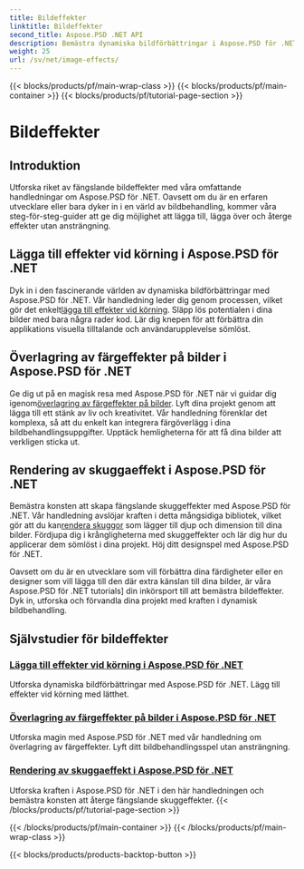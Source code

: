 ```yaml
---
title: Bildeffekter
linktitle: Bildeffekter
second_title: Aspose.PSD .NET API
description: Bemästra dynamiska bildförbättringar i Aspose.PSD för .NET. Lyft din bildbehandling med handledningar om att lägga till, lägga över och rendera fantastiska effekter under körning.
weight: 25
url: /sv/net/image-effects/
---
```


{{< blocks/products/pf/main-wrap-class >}}
{{< blocks/products/pf/main-container >}}
{{< blocks/products/pf/tutorial-page-section >}}

# Bildeffekter


## Introduktion

Utforska riket av fängslande bildeffekter med våra omfattande handledningar om Aspose.PSD för .NET. Oavsett om du är en erfaren utvecklare eller bara dyker in i en värld av bildbehandling, kommer våra steg-för-steg-guider att ge dig möjlighet att lägga till, lägga över och återge effekter utan ansträngning.

## Lägga till effekter vid körning i Aspose.PSD för .NET

 Dyk in i den fascinerande världen av dynamiska bildförbättringar med Aspose.PSD för .NET. Vår handledning leder dig genom processen, vilket gör det enkelt[lägga till effekter vid körning](./add-effect-runtime/). Släpp lös potentialen i dina bilder med bara några rader kod. Lär dig knepen för att förbättra din applikations visuella tilltalande och användarupplevelse sömlöst.

## Överlagring av färgeffekter på bilder i Aspose.PSD för .NET

Ge dig ut på en magisk resa med Aspose.PSD för .NET när vi guidar dig igenom[överlagring av färgeffekter på bilder](./overlay-color-effect/). Lyft dina projekt genom att lägga till ett stänk av liv och kreativitet. Vår handledning förenklar det komplexa, så att du enkelt kan integrera färgöverlägg i dina bildbehandlingsuppgifter. Upptäck hemligheterna för att få dina bilder att verkligen sticka ut.

## Rendering av skuggaeffekt i Aspose.PSD för .NET

 Bemästra konsten att skapa fängslande skuggeffekter med Aspose.PSD för .NET. Vår handledning avslöjar kraften i detta mångsidiga bibliotek, vilket gör att du kan[rendera skuggor](./render-drop-shadow/) som lägger till djup och dimension till dina bilder. Fördjupa dig i krångligheterna med skuggeffekter och lär dig hur du applicerar dem sömlöst i dina projekt. Höj ditt designspel med Aspose.PSD för .NET.

Oavsett om du är en utvecklare som vill förbättra dina färdigheter eller en designer som vill lägga till den där extra känslan till dina bilder, är våra Aspose.PSD för .NET tutorials] din inkörsport till att bemästra bildeffekter. Dyk in, utforska och förvandla dina projekt med kraften i dynamisk bildbehandling.


## Självstudier för bildeffekter
### [Lägga till effekter vid körning i Aspose.PSD för .NET](./add-effect-runtime/)
Utforska dynamiska bildförbättringar med Aspose.PSD för .NET. Lägg till effekter vid körning med lätthet.
### [Överlagring av färgeffekter på bilder i Aspose.PSD för .NET](./overlay-color-effect/)
Utforska magin med Aspose.PSD för .NET med vår handledning om överlagring av färgeffekter. Lyft ditt bildbehandlingsspel utan ansträngning.
### [Rendering av skuggaeffekt i Aspose.PSD för .NET](./render-drop-shadow/)
Utforska kraften i Aspose.PSD för .NET i den här handledningen och bemästra konsten att återge fängslande skuggeffekter.
{{< /blocks/products/pf/tutorial-page-section >}}

{{< /blocks/products/pf/main-container >}}
{{< /blocks/products/pf/main-wrap-class >}}

{{< blocks/products/products-backtop-button >}}
